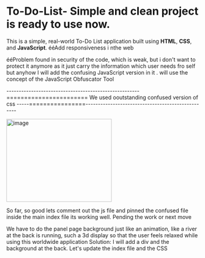 # To-Do-List- Simple and clean project is ready to use now.
This is a simple, real-world To-Do List application built using **HTML**, **CSS**, and **JavaScript**.
ééAdd responsiveness i nthe web 

ééProblem found  in security of the code, which is weak, but i don't want to protect it anymore as it just carry the information which user needs fro self but anyhow I will add the confusing JavaScript version in it . will use the concept of the JavaScript Obfuscator Tool


------------------------------------------------------======================= We used ooutstanding confused version of css -----================--------------------------------------------------

<img width="275" height="217" alt="image" src="https://github.com/user-attachments/assets/1507fe87-ed2a-4baf-8b66-86a8271dfa73" />

So far, so good lets comment out the js file and pinned the confused file  inside the main index file its working well.
Pending the work or next move 

We have to do the panel page background just like an animation, like a river at the back is running, such a 3d display so that the user feels relaxed while using this worldwide application 
Solution: I will add a div and the background at the back. Let's update the index file and the CSS 

